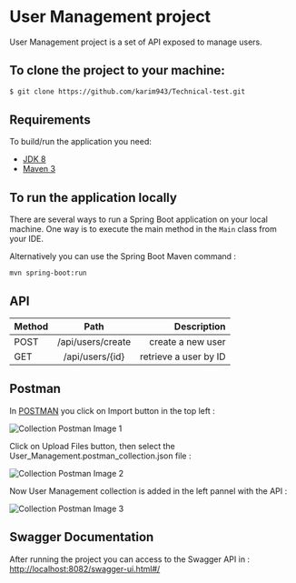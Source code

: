 # User Management project 

 
User Management project is a set of API exposed to manage users.

## To clone the project to your machine:

```bash
$ git clone https://github.com/karim943/Technical-test.git
```

## Requirements
To build/run the application you need:

* [JDK 8](https://www.oracle.com/java/technologies/javase/javase8-archive-downloads.html)
* [Maven 3](https://maven.apache.org/index.html)

## To run the application locally

There are several ways to run a Spring Boot application on your local machine. One way is to execute the main method in the `Main` class from your IDE.

Alternatively you can use the Spring Boot Maven command :

```maven
mvn spring-boot:run
```
## API

| Method	     | Path            | Description          |
| :---         |     :---:       |          ---:        |
|    POST      |/api/users/create| create a new user    |
|    GET       | /api/users/{id} | retrieve a user by ID|

## Postman

In [POSTMAN](https://www.postman.com/) you click on Import button in the top left :

![Collection Postman Image 1](https://github.com/karim943/Technical-test/blob/6b71469688533c08bee6b74304a8682e84961506/Collection.bmp)

Click on Upload Files button, then select the User_Management.postman_collection.json file :

![Collection Postman Image 2](https://github.com/karim943/Technical-test/blob/6b71469688533c08bee6b74304a8682e84961506/HowToImportCollection.bmp)

Now User Management collection is added in the left pannel with the API :

![Collection Postman Image 3](https://github.com/karim943/Technical-test/blob/6b71469688533c08bee6b74304a8682e84961506/HowToImportCollection2.bmp)

## Swagger Documentation

After running the project you can access to the Swagger API in : 
[http://localhost:8082/swagger-ui.html#/]()
